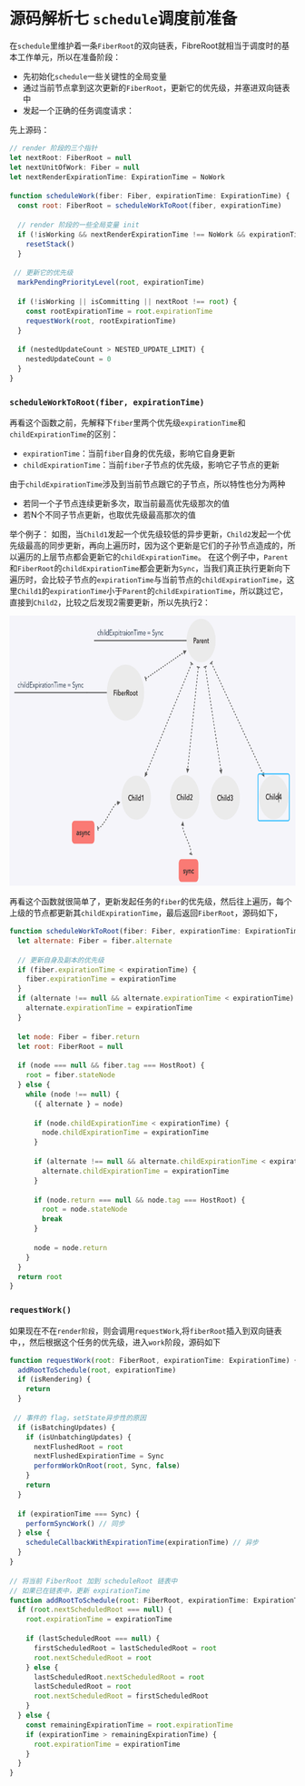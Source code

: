 # 源码解析七  `schedule`调度前准备

在`schedule`里维护着一条`FiberRoot`的双向链表，FibreRoot就相当于调度时的基本工作单元，所以在准备阶段：
- 先初始化`schedule`一些关键性的全局变量
- 通过当前节点拿到这次更新的`FiberRoot`，更新它的优先级，并塞进双向链表中
- 发起一个正确的任务调度请求：

先上源码：

``` javaScript
// render 阶段的三个指针
let nextRoot: FiberRoot = null
let nextUnitOfWork: Fiber = null
let nextRenderExpirationTime: ExpirationTime = NoWork

function scheduleWork(fiber: Fiber, expirationTime: ExpirationTime) {
  const root: FiberRoot = scheduleWorkToRoot(fiber, expirationTime)

  // render 阶段的一些全局变量 init
  if (!isWorking && nextRenderExpirationTime !== NoWork && expirationTime > nextRenderExpirationTime) {
    resetStack()
  }

 // 更新它的优先级
  markPendingPriorityLevel(root, expirationTime)

  if (!isWorking || isCommitting || nextRoot !== root) {
    const rootExpirationTime = root.expirationTime
    requestWork(root, rootExpirationTime)
  }

  if (nestedUpdateCount > NESTED_UPDATE_LIMIT) {
    nestedUpdateCount = 0
  }
}
```

### `scheduleWorkToRoot(fiber, expirationTime)`
再看这个函数之前，先解释下`fiber`里两个优先级`expirationTime`和`childExpirationTime`的区别：

- `expirationTime`：当前`fiber`自身的优先级，影响它自身更新
- `childExpirationTime`：当前`fiber`子节点的优先级，影响它子节点的更新

由于`childExpirationTime`涉及到当前节点跟它的子节点，所以特性也分为两种
- 若同一个子节点连续更新多次，取当前最高优先级那次的值
- 若N个不同子节点更新，也取优先级最高那次的值

举个例子：
如图，当`Child1`发起一个优先级较低的异步更新，`Child2`发起一个优先级最高的同步更新，再向上遍历时，因为这个更新是它们的子孙节点造成的，所以遍历的上层节点都会更新它的`childExpirationTime`。
在这个例子中，`Parent`和`FiberRoot`的`childExpirationTime`都会更新为`Sync`，当我们真正执行更新向下遍历时，会比较子节点的`expirationTime`与当前节点的`childExpirationTime`，这里`Child1`的`expirationTime`小于`Parent`的`childExpirationTime`，所以跳过它，直接到`Child2`，比较之后发现2需要更新，所以先执行2：

<img src="./schedule/childExpirationTime.png" width="750" height="475"/>

再看这个函数就很简单了，更新发起任务的`fiber`的优先级，然后往上遍历，每个上级的节点都更新其`childExpirationTime`，最后返回`FiberRoot`，源码如下，
``` javaScript
function scheduleWorkToRoot(fiber: Fiber, expirationTime: ExpirationTime): FiberRoot {
  let alternate: Fiber = fiber.alternate

  // 更新自身及副本的优先级
  if (fiber.expirationTime < expirationTime) {
    fiber.expirationTime = expirationTime
  }
  if (alternate !== null && alternate.expirationTime < expirationTime) {
    alternate.expirationTime = expirationTime
  }

  let node: Fiber = fiber.return
  let root: FiberRoot = null

  if (node === null && fiber.tag === HostRoot) {
    root = fiber.stateNode
  } else {
    while (node !== null) {
      ({ alternate } = node)

      if (node.childExpirationTime < expirationTime) {
        node.childExpirationTime = expirationTime
      }

      if (alternate !== null && alternate.childExpirationTime < expirationTime) {
        alternate.childExpirationTime = expirationTime
      }

      if (node.return === null && node.tag === HostRoot) {
        root = node.stateNode
        break
      }

      node = node.return
    }
  }
  return root
}
```

### `requestWork()`
如果现在不在`render阶段`，则会调用`requestWork`,将`fiberRoot`插入到双向链表中，，然后根据这个任务的优先级，进入`work`阶段，源码如下

```javaScript
function requestWork(root: FiberRoot, expirationTime: ExpirationTime) {
  addRootToSchedule(root, expirationTime)
  if (isRendering) {
    return
  }

 // 事件的 flag，setState异步性的原因
  if (isBatchingUpdates) {
    if (isUnbatchingUpdates) {
      nextFlushedRoot = root
      nextFlushedExpirationTime = Sync
      performWorkOnRoot(root, Sync, false)
    }
    return
  }

  if (expirationTime === Sync) {
    performSyncWork() // 同步
  } else {
    scheduleCallbackWithExpirationTime(expirationTime) // 异步
  }
}

// 将当前 FiberRoot 加到 scheduleRoot 链表中
// 如果已在链表中，更新 expirationTime
function addRootToSchedule(root: FiberRoot, expirationTime: ExpirationTime) {
  if (root.nextScheduledRoot === null) {
    root.expirationTime = expirationTime

    if (lastScheduledRoot === null) {
      firstScheduledRoot = lastScheduledRoot = root
      root.nextScheduledRoot = root
    } else {
      lastScheduledRoot.nextScheduledRoot = root
      lastScheduledRoot = root
      root.nextScheduledRoot = firstScheduledRoot
    }
  } else {
    const remainingExpirationTime = root.expirationTime
    if (expirationTime > remainingExpirationTime) {
      root.expirationTime = expirationTime
    }
  }
}
```









